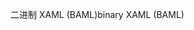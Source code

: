 <span data-ttu-id="76720-101">二进制 XAML (BAML)</span><span class="sxs-lookup"><span data-stu-id="76720-101">binary XAML (BAML)</span></span>